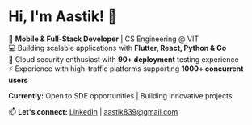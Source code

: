 # Hi, I'm Aastik! 👋

🚀 **Mobile & Full-Stack Developer** | CS Engineering @ VIT  
💻 Building scalable applications with **Flutter, React, Python & Go**  
🔐 Cloud security enthusiast with **90+ deployment** testing experience  
⚡ Experience with high-traffic platforms supporting **1000+ concurrent users**  

**Currently:** Open to SDE opportunities | Building innovative projects

📫 **Let's connect:** [LinkedIn](https://linkedin.com/in/aastik-narang) | aastik839@gmail.com
